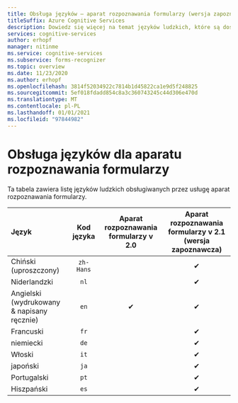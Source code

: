 ```yaml
---
title: Obsługa języków — aparat rozpoznawania formularzy (wersja zapoznawcza)
titleSuffix: Azure Cognitive Services
description: Dowiedz się więcej na temat języków ludzkich, które są dostępne z aparatem rozpoznawania formularzy.
services: cognitive-services
author: erhopf
manager: nitinme
ms.service: cognitive-services
ms.subservice: forms-recognizer
ms.topic: overview
ms.date: 11/23/2020
ms.author: erhopf
ms.openlocfilehash: 3814f52034922c7814b1d45822ca1e9d5f248825
ms.sourcegitcommit: 5ef018fdadd854c8a3c360743245c44d306e470d
ms.translationtype: MT
ms.contentlocale: pl-PL
ms.lasthandoff: 01/01/2021
ms.locfileid: "97844982"
---
```

# <a name="language-support-for-form-recognizer"></a>Obsługa języków dla aparatu rozpoznawania formularzy

Ta tabela zawiera listę języków ludzkich obsługiwanych przez usługę aparat rozpoznawania formularzy.


|Język| Kod języka | Aparat rozpoznawania formularzy v 2.0 | Aparat rozpoznawania formularzy v 2.1 (wersja zapoznawcza)|
|:-----|:----:|:-----:|:---:|
|Chiński (uproszczony) | `zh-Hans`| | ✔ |
|Niderlandzki | `nl` | | ✔ |
|Angielski (wydrukowany & napisany ręcznie) | `en` | ✔ | ✔|
|Francuski | `fr` | | ✔ |
|niemiecki | `de` | | ✔ |
|Włoski | `it` | | ✔ |
|japoński | `ja` |  | ✔|
|Portugalski | `pt` | | ✔ |
|Hiszpański | `es` | | ✔ |
